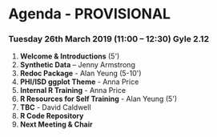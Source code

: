# Agenda - PROVISIONAL

### Tuesday 26th March 2019 (11:00 – 12:30) Gyle 2.12

1. **Welcome & Introductions** (5')
2. **Synthetic Data** – Jenny Armstrong
3. **Redoc Package** - Alan Yeung (5-10')
4. **PHI/ISD ggplot Theme** - Anna Price
5. **Internal R Training** - Anna Price
6. **R Resources for Self Training** - Alan Yeung (5')
7. **TBC** - David Caldwell
8. **R Code Repository**
9. **Next Meeting & Chair**

